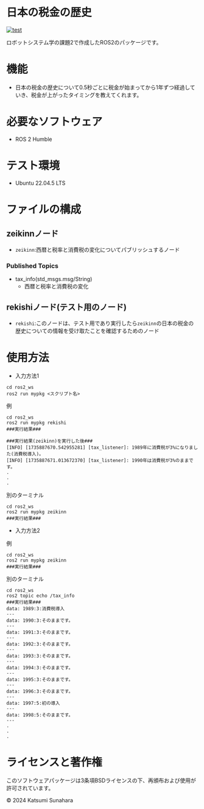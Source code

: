 # 日本の税金の歴史
[![test](https://github.com/aruitemasu/ros2/actions/workflows/test.yml/badge.svg?branch=main)](https://github.com/aruitemasu/ros2/actions/workflows/test.yml)

ロボットシステム学の課題2で作成したROS2のパッケージです。

# 機能

- 日本の税金の歴史について0.5秒ごとに税金が始まってから1年ずつ経過していき、税金が上がったタイミングを教えてくれます。

# 必要なソフトウェア
- ROS 2 Humble

# テスト環境
- Ubuntu 22.04.5 LTS

# ファイルの構成
## zeikinnノード
- ```zeikinn```:西暦と税率と消費税の変化についてパブリッシュするノード

### Published Topics
- tax_info(std_msgs.msg/String)
  - 西暦と税率と消費税の変化

## rekishiノード(テスト用のノード)
- ```rekishi```:このノードは、テスト用であり実行したら```zeikinn```の日本の税金の歴史についての情報を受け取たことを確認するためのノード

# 使用方法

- 入力方法1

```
cd ros2_ws
ros2 run mypkg <スクリプト名>
```

例

```
cd ros2_ws
ros2 run mypkg rekishi
###実行結果###

###実行結果(zeikinn)を実行した後###
[INFO] [1735887670.542955281] [tax_listener]: 1989年に消費税が3%になりました(消費税導入)。
[INFO] [1735887671.013672370] [tax_listener]: 1990年は消費税が3%のままです。
.
.
.
```

別のターミナル

```
cd ros2_ws
ros2 run mypkg zeikinn
###実行結果###

```

- 入力方法2

例
```
cd ros2_ws
ros2 run mypkg zeikinn
###実行結果###

```
別のターミナル
```
cd ros2_ws
ros2 topic echo /tax_info
###実行結果###
data: 1989:3:消費税導入
---
data: 1990:3:そのままです。
---
data: 1991:3:そのままです。
---
data: 1992:3:そのままです。
---
data: 1993:3:そのままです。
---
data: 1994:3:そのままです。
---
data: 1995:3:そのままです。
---
data: 1996:3:そのままです。
---
data: 1997:5:初の導入
---
data: 1998:5:そのままです。
---
.
.
.
```

# ライセンスと著作権

このソフトウェアパッケージは3条項BSDライセンスの下、再頒布および使用が許可されています。

© 2024 Katsumi Sunahara

